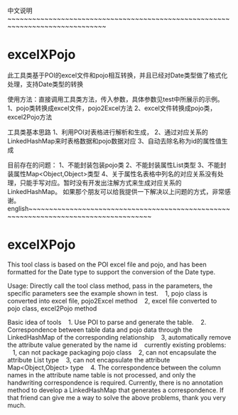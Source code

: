 中文说明~~~~~~~~~~~~~~~~~~~~~~~~~~~~~~~~~~~~~~~~~~~~~~~~~~~~~~~~~~~~~~~~~~~~~~~~~~~~~~
# excelXPojo
此工具类基于POI的excel文件和pojo相互转换，并且已经对Date类型做了格式化处理，支持Date类型的转换

使用方法：直接调用工具类方法，传入参数，具体参数见test中所展示的示例。
  1、pojo类转换成excel文件，pojo2Excel方法
  2、excel文件转换成pojo类，excel2Pojo方法

工具类基本思路
  1、利用POI对表格进行解析和生成，
  2、通过对应关系的LinkedHashMap来时表格数据和pojo数据对应
  3、自动去除名称为id的属性值生成
  
目前存在的问题：
  1、不能封装包装pojo类
  2、不能封装属性List<T>类型
  3、不能封装属性Map<Object,Object>类型
  4、关于属性名表格中列名的对应关系没有处理，只能手写对应。暂时没有开发出注解方式来生成对应关系的LinkedHashMap。
  如果那个朋友可以给我提供一下解决以上问题的方式，非常感谢。
 english~~~~~~~~~~~~~~~~~~~~~~~~~~~~~~~~~~~~~~~~~~~~~~~~~~~~~~~~~~~~~~~~~~~~~~~~~~~~~~~~~~~~ 
 # excelXPojo
This tool class is based on the POI excel file and pojo, and has been formatted for the Date type to support the conversion of the Date type.

Usage: Directly call the tool class method, pass in the parameters, the specific parameters see the example shown in test.
   1, pojo class is converted into excel file, pojo2Excel method
   2, excel file converted to pojo class, excel2Pojo method

Basic idea of tools
   1. Use POI to parse and generate the table.
   2. Correspondence between table data and pojo data through the LinkedHashMap of the corresponding relationship
   3, automatically remove the attribute value generated by the name id
  
currently existing problems:
   1, can not package packaging pojo class
   2, can not encapsulate the attribute List<T> type
   3, can not encapsulate the attribute Map<Object,Object> type
   4. The correspondence between the column names in the attribute name table is not processed, and only the handwriting correspondence is required. Currently, there is no annotation method to develop a LinkedHashMap that generates a correspondence.
If that friend can give me a way to solve the above problems, thank you very much.
